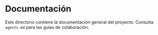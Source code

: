 # Documentación

Este directorio contiene la documentación general del proyecto. Consulta `agents.md` para las guías de colaboración.
